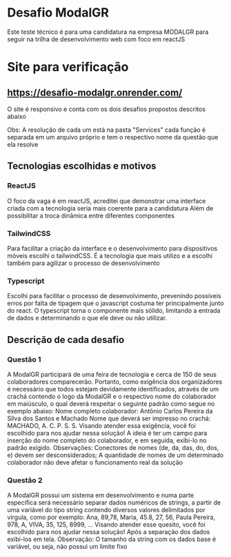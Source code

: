 # Desafio ModalGR 
Este teste técnico é para uma candidatura na empresa MODALGR para seguir na trilha de desenvolvimento web com foco em reactJS

# Site para verificação 
## https://desafio-modalgr.onrender.com/

O site é responsivo e conta com os dois desafios propostos descritos abaixo

Obs: A resolução de cada um está na pasta "Services" cada função é separada em um arquivo próprio e tem o respectivo nome da questão que ela resolve

## Tecnologias escolhidas e motivos 

### ReactJS
O foco da vaga é em reactJS, acreditei que demonstrar uma interface criada com a tecnologia seria mais coerente para a candidatura
Além de possibilitar a troca dinâmica entre diferentes componentes 

### TailwindCSS
Para facilitar a criação da interface e o desenvolvimento para dispositivos móveis escolhi o tailwindCSS. É a tecnologia que mais utilizo e a escolhi também para agilizar o processo de desenvolvimento

### Typescript
Escolhi para facilitar o processo de desenvolvimento, prevenindo possíveis erros por falta de tipagem que o javascript costuma ter principalmente junto do react. O typescript torna o componente mais sólido, limitando a entrada de dados e determinando o que ele deve ou não utilizar. 


## Descrição de cada desafio 

### Questão 1 
A ModalGR participará de uma feira de tecnologia e cerca de 150 de seus colaboradores comparecerão. Portanto,
como exigência dos organizadores é necessário que todos estejam devidamente identificados, através de um
crachá contendo o logo da ModalGR e o respectivo nome do colaborador em maiúsculo, o qual deverá respeitar
o seguinte padrão como segue no exemplo abaixo:
Nome completo colaborador: Antônio Carlos Pereira da Silva dos Santos e
Machado
Nome que deverá ser impresso no crachá: MACHADO, A. C. P. S. S.
Visando atender essa exigência, você foi escolhido para nos ajudar nessa solução!
A ideia é ter um campo para inserção do nome completo do colaborador, e em seguida, exibi-lo no padrão exigido.
Observações:
Conectores de nomes (de, da, das, do, dos, e) devem ser desconsiderados; A quantidade de nomes de um
determinado colaborador não deve afetar o funcionamento real da solução

### Questão 2 

A ModalGR possui um sistema em desenvolvimento e numa parte específica será necessário separar dados
numéricos de strings, a partir de uma variável do tipo string contendo diversos valores delimitados por vírgula,
como por exemplo:
Ana, 89,78, Maria, 45.8, 27, 56, Paula Pereira, 978, A, VIVA, 35, 125, 8999,
...
Visando atender esse quesito, você foi escolhido para nos ajudar nessa solução!
Após a separação dos dados exibi-los em tela.
Observação:
O tamanho da string com os dados base é variável, ou seja, não possui um limite fixo
